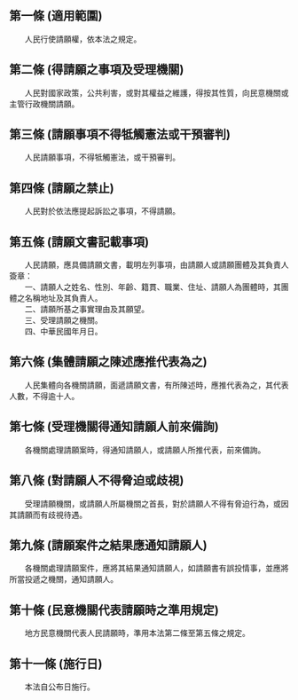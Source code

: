 第一條 (適用範圍)
-----------------
　　人民行使請願權，依本法之規定。  


第二條 (得請願之事項及受理機關)
-------------------------------
　　人民對國家政策，公共利害，或對其權益之維護，得按其性質，向民意機關或主管行政機關請願。  


第三條 (請願事項不得牴觸憲法或干預審判)
---------------------------------------
　　人民請願事項，不得牴觸憲法，或干預審判。  


第四條 (請願之禁止)
-------------------
　　人民對於依法應提起訴訟之事項，不得請願。  


第五條 (請願文書記載事項)
-------------------------
　　人民請願，應具備請願文書，載明左列事項，由請願人或請願團體及其負責人簽章：  
　　一、請願人之姓名、性別、年齡、籍貫、職業、住址、請願人為團體時，其團體之名稱地址及其負責人。  
　　二、請願所基之事實理由及其願望。  
　　三、受理請願之機關。  
　　四、中華民國年月日。  


第六條 (集體請願之陳述應推代表為之)
-----------------------------------
　　人民集體向各機關請願，面遞請願文書，有所陳述時，應推代表為之，其代表人數，不得逾十人。  


第七條 (受理機關得通知請願人前來備詢)
-------------------------------------
　　各機關處理請願案時，得通知請願人，或請願人所推代表，前來備詢。  


第八條 (對請願人不得脅迫或歧視)
-------------------------------
　　受理請願機關，或請願人所屬機關之首長，對於請願人不得有脅迫行為，或因其請願而有歧視待遇。  


第九條 (請願案件之結果應通知請願人)
-----------------------------------
　　各機關處理請願案件，應將其結果通知請願人，如請願書有誤投情事，並應將所當投遞之機關，通知請願人。  


第十條 (民意機關代表請願時之準用規定)
-------------------------------------
　　地方民意機關代表人民請願時，準用本法第二條至第五條之規定。  


第十一條 (施行日)
-----------------
　　本法自公布日施行。